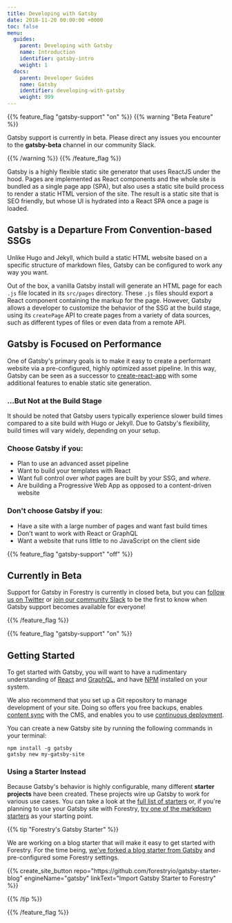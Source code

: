 ```yaml
---
title: Developing with Gatsby
date: 2018-11-20 00:00:00 +0000
toc: false
menu:
  guides:
    parent: Developing with Gatsby
    name: Introduction
    identifier: gatsby-intro
    weight: 1
  docs:
    parent: Developer Guides
    name: Gatsby
    identifier: developing-with-gatsby
    weight: 999
---
```


{{% feature_flag "gatsby-support" "on" %}}
{{% warning "Beta Feature" %}}

Gatsby support is currently in beta. Please direct any issues you encounter to the **gatsby-beta** channel in our community Slack.

{{% /warning %}}
{{% /feature_flag %}}

Gatsby is a highly flexible static site generator that uses ReactJS under the hood. Pages are implemented as React components and the whole site is bundled as a single page app (SPA), but also uses a static site build process to render a static HTML version of the site. The result is a static site that is SEO friendly, but whose UI is hydrated into a React SPA once a page is loaded.

## Gatsby is a Departure From Convention-based SSGs

Unlike Hugo and Jekyll, which build a static HTML website based on a specific structure of markdown files, Gatsby can be configured to work any way you want.

Out of the box, a vanilla Gatsby install will generate an HTML page for each `.js` file located in its `src/pages` directory. These `.js` files should export a React component containing the markup for the page. However, Gatsby allows a developer to customize the behavior of the SSG at the build stage, using its `createPage` API to create pages from a variety of data sources, such as different types of files or even data from a remote API.

## Gatsby is Focused on Performance

One of Gatsby's primary goals is to make it easy to create a performant website via a pre-configured, highly optimized asset pipeline. In this way, Gatsby can be seen as a successor to [create-react-app](https://facebook.github.io/create-react-app/) with some additional features to enable static site generation.

### ...But Not at the Build Stage

It should be noted that Gatsby users typically experience slower build times compared to a site build with Hugo or Jekyll. Due to Gatsby's flexibility, build times will vary widely, depending on your setup.

### Choose Gatsby if you:
- Plan to use an advanced asset pipeline
- Want to build your templates with React
- Want full control over _what_ pages are built by your SSG, and _where_.
- Are building a Progressive Web App as opposed to a content-driven website

### Don't choose Gatsby if you:
- Have a site with a large number of pages and want fast build times
- Don't want to work with React or GraphQL
- Want a website that runs little to no JavaScript on the client side

{{% feature_flag "gatsby-support" "off" %}}

## Currently in Beta

Support for Gatsby in Forestry is currently in closed beta, but you can [follow us on Twitter](https://twitter.com/forestryio/) or [join our community Slack](/blog/join-our-slack-community/) to be the first to know when Gatsby support becomes available for everyone!

{{% /feature_flag %}}

{{% feature_flag "gatsby-support" "on" %}}

## Getting Started

To get started with Gatsby, you will want to have a rudimentary understanding of [React](https://reactjs.org/) and [GraphQL](https://graphql.org/), and have [NPM](https://www.npmjs.com/) installed on your system.

We also recommend that you set up a Git repository to manage development of your site. Doing so offers you free backups, enables [content sync](/docs/git-sync/) with the CMS, and enables you to use [continuous deployment](/docs/settings/#deployment).

You can create a new Gatsby site by running the following commands in your terminal:

```
npm install -g gatsby
gatsby new my-gatsby-site
```

### Using a Starter Instead

Because Gatsby's behavior is highly configurable, many different **starter projects** have been created. These projects wire up Gatsby to work for various use cases. You can take a look at the [full list of starters](https://www.gatsbyjs.org/starters/?v=2) or, if you're planning to use your Gatsby site with Forestry, [try one of the markdown starters](https://www.gatsbyjs.org/starters/?c=Markdown&v=2) as your starting point.

{{% tip "Forestry's Gatsby Starter" %}}

We are working on a blog starter that will make it easy to get started with Forestry. For the time being, [we've forked a blog starter from Gatsby](https://github.com/forestryio/gatsby-starter-blog) and pre-configured some Forestry settings.

<div>
{{% create_site_button
repo="https://github.com/forestryio/gatsby-starter-blog"
engineName="gatsby"
linkText="Import Gatsby Starter to Forestry"
 %}}
 </div>

{{% /tip %}}


{{% /feature_flag %}}